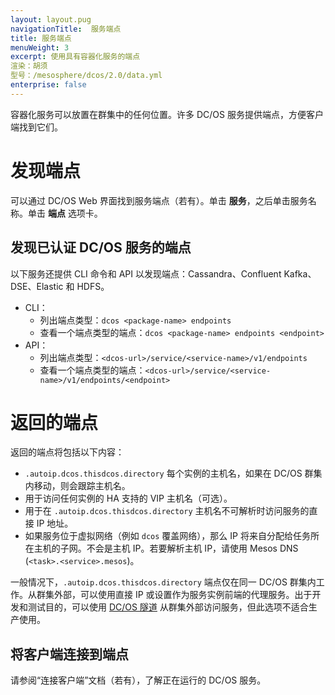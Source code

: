```yaml
---
layout: layout.pug
navigationTitle:  服务端点
title: 服务端点
menuWeight: 3
excerpt: 使用具有容器化服务的端点
渲染：胡须
型号：/mesosphere/dcos/2.0/data.yml
enterprise: false
---
```



容器化服务可以放置在群集中的任何位置。许多 DC/OS 服务提供端点，方便客户端找到它们。

# 发现端点
可以通过 DC/OS Web 界面找到服务端点（若有）。单击 **服务**，之后单击服务名称。单击 **端点** 选项卡。

## 发现已认证 DC/OS 服务的端点
以下服务还提供 CLI 命令和 API 以发现端点：Cassandra、Confluent Kafka、DSE、Elastic 和 HDFS。

- CLI：
  - 列出端点类型：`dcos <package-name> endpoints`
  - 查看一个端点类型的端点：`dcos <package-name> endpoints <endpoint>`
- API：
  - 列出端点类型：`<dcos-url>/service/<service-name>/v1/endpoints`
  - 查看一个端点类型的端点：`<dcos-url>/service/<service-name>/v1/endpoints/<endpoint>`

# 返回的端点

返回的端点将包括以下内容：

- `.autoip.dcos.thisdcos.directory` 每个实例的主机名，如果在 DC/OS 群集内移动，则会跟踪主机名。
- 用于访问任何实例的 HA 支持的 VIP 主机名（可选）。
- 用于在 `.autoip.dcos.thisdcos.directory` 主机名不可解析时访问服务的直接 IP 地址。
- 如果服务位于虚拟网络（例如 `dcos` 覆盖网络），那么 IP 将来自分配给任务所在主机的子网。不会是主机 IP。若要解析主机 IP，请使用 Mesos DNS (`<task>.<service>.mesos`)。

一般情况下，`.autoip.dcos.thisdcos.directory` 端点仅在同一 DC/OS 群集内工作。从群集外部，可以使用直接 IP 或设置作为服务实例前端的代理服务。出于开发和测试目的，可以使用 [DC/OS 隧道](/mesosphere/dcos/2.0/developing-services/tunnel/) 从群集外部访问服务，但此选项不适合生产使用。

## 将客户端连接到端点
请参阅“连接客户端”文档（若有），了解正在运行的 DC/OS 服务。
